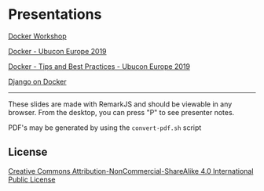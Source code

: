 # Presentations

[Docker Workshop](https://tcarreira.github.io/presentations/docker-workshop/)

[Docker - Ubucon Europe 2019](https://tcarreira.github.io/presentations/docker-workshop/)

[Docker - Tips and Best Practices - Ubucon Europe 2019](https://tcarreira.github.io/presentations/docker-workshop/docker2.html)

[Django on Docker](https://tcarreira.github.io/presentations/django-docker/)



----

These slides are made with RemarkJS and should be viewable in any browser. From
the desktop, you can press "P" to see presenter notes.

PDF's may be generated by using the `convert-pdf.sh` script

## License

[Creative Commons Attribution-NonCommercial-ShareAlike 4.0 International Public License](LICENSE)